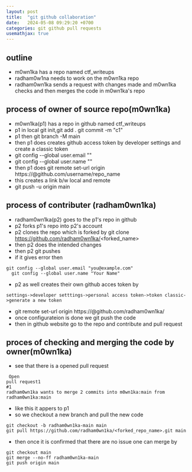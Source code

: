 ```yaml
---
layout: post
title:  "git github collaboration"
date:   2024-05-08 09:29:20 +0700
categories: git github pull requests
usemathjax: true
---
```

## outline
- m0wn1ka has a repo named ctf_writeups
- radham0w1na needs to work on the m0wn1ka repo
- radham0wn1ka sends a request with changes made and m0wn1ka checks and then merges the code in m0wn1ka's repo
## process of owner of source repo(m0wn1ka)
- m0wn1ka(p1) has a repo  in github named ctf_writeups
- p1 in local git init,git add . git commit -m "c1" 
- p1 then git branch -M main
- then p1 does creates github access token by developer settings and create a classic token
- git config --global user.email ""
- git config --global user.name ""
- then p1 does git remote set-url origin https://<token>@github.com/username/repo_name
- this creates a link b/w local and remote
- git push -u origin main
## process of contributer (radham0wn1ka)
- radham0wn1ka(p2) goes to the p1's repo in github
- p2 forks p1's repo into p2's  account
- p2 clones the repo which is forked by git clone https://github.com/radham0wn1ka/<forked_name>
- then p2 does the intended changes
- then p2 git pushes
- if it gives error then
```
git config --global user.email "you@example.com"
  git config --global user.name "Your Name"
```
- p2 as well creates their own github acces token by 
```
settings->developer setttings->personal access token->token classic->generate a new token
```
- git remote set-url origin https://<token>@github.com/radham0wn1ka/<forked repo name>
- once configurateion is done we git push the code 
- then in github website go to the repo and contribute and pull request
## proces of checking and merging the code by owner(m0wn1ka)
- see that there is a opened pull request
```
 Open
pull request1
#1
radham0wn1ka wants to merge 2 commits into m0wn1ka:main from radham0wn1ka:main
```
- like this it appers to p1
- so we checkout a new branch and pull the new code
```
git checkout -b radham0wn1ka-main main
git pull https://github.com/radham0wn1ka/<forked_repo_name>.git main
```
- then once it is confirmed that there are no issue one can merge  by
```
git checkout main
git merge --no-ff radham0wn1ka-main
git push origin main
```